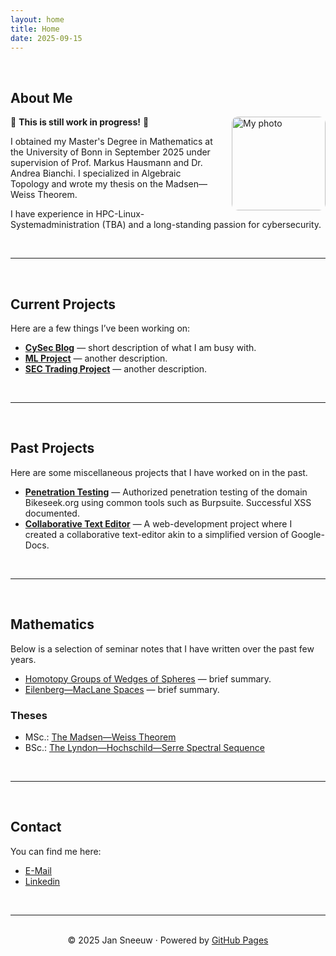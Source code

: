 ```yaml
---
layout: home
title: Home
date: 2025-09-15
---
```


<br>

## About Me

<img src="/home/uploads/image.png" alt="My photo" style="float: right; margin: 0 0 10px 20px; width: 150px; border-radius: 10px;">
 
🚧  **This is still work in progress!**  🚧

I obtained my Master's Degree in Mathematics at the University of Bonn in September 2025 under supervision of Prof. Markus Hausmann and Dr. Andrea Bianchi. I specialized in Algebraic Topology and wrote my thesis on the Madsen—Weiss Theorem.

I have experience in HPC-Linux-Systemadministration (TBA) and a long-standing passion for cybersecurity.

<br>

---

<br>

## Current Projects
Here are a few things I’ve been working on:

- [**CySec Blog**](/blog/) — short description of what I am busy with.
- [**ML Project**](https://github.com/yourusername/project-two) — another description.
- [**SEC Trading Project**](https://github.com/yourusername/project-two) — another description.

<br>

---

<br>

## Past Projects
Here are some miscellaneous projects that I have worked on in the past.

- [**Penetration Testing**](/home/uploads/Pentest_Report.pdf) — Authorized penetration testing of the domain Bikeseek.org using common tools such as Burpsuite. Successful XSS documented. 
- [**Collaborative Text Editor**](https://github.com/jan-sneeuw/Collaborative-Text-Editor) — A web-development project where I created a collaborative text-editor akin to a simplified version of Google-Docs. 

<br>

---

<br>

## Mathematics
Below is a selection of seminar notes that I have written over the past few years.
- [Homotopy Groups of Wedges of Spheres](/home/uploads/Homotopy_Groups_of_Wedges_of_Spheres.pdf) — brief summary.
- [Eilenberg—MacLane Spaces](/home/uploads/EM-spaces.pdf) — brief summary.

### Theses
- MSc.: [The Madsen—Weiss Theorem](/home/uploads/Thesis_Jan.pdf)
- BSc.: [The Lyndon—Hochschild—Serre Spectral Sequence](/home/uploads/LHS_corr.pdf)

<br>

---

<br>

## Contact
You can find me here:  
- [E-Mail](mailto:jansneeuw@web.de)  
- [Linkedin](www.linkedin.com/in/jan-sneeuw-325728294)  

<br>

---

<br>

<div align="center">
© 2025 Jan Sneeuw · Powered by <a href="https://pages.github.com/">GitHub Pages</a>
</div>




